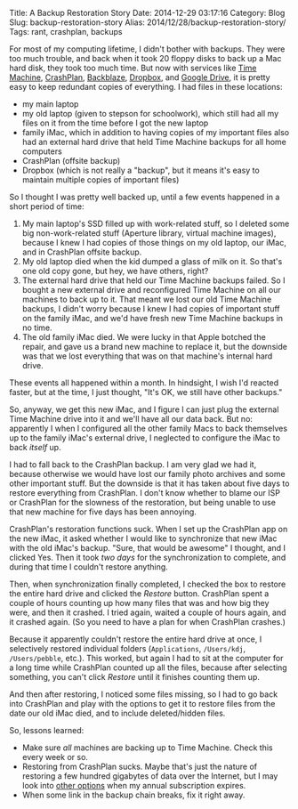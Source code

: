 Title: A Backup Restoration Story
Date: 2014-12-29 03:17:16
Category: Blog
Slug: backup-restoration-story
Alias: 2014/12/28/backup-restoration-story/
Tags: rant, crashplan, backups


For most of my computing lifetime, I didn't bother with backups. They were too much trouble, and back when it took 20 floppy disks to back up a Mac hard disk, they took too much time. But now with services like [Time Machine](http://en.wikipedia.org/wiki/Time_Machine_(OS_X)), [CrashPlan](http://www.code42.com/crashplan/), [Backblaze](https://www.backblaze.com), [Dropbox](https://www.dropbox.com), and [Google Drive](https://www.google.com/drive/), it is pretty easy to keep redundant copies of everything. I had files in these locations:

- my main laptop
- my old laptop (given to stepson for schoolwork), which still had all my files on it from the time before I got the new laptop
- family iMac, which in addition to having copies of my important files also had an external hard drive that held Time Machine backups for all home computers
- CrashPlan (offsite backup)
- Dropbox (which is not really a "backup", but it means it's easy to maintain multiple copies of important files)

So I thought I was pretty well backed up, until a few events happened in a short period of time:

1. My main laptop's SSD filled up with work-related stuff, so I deleted some big non-work-related stuff (Aperture library, virtual machine images), because I knew I had copies of those things on my old laptop, our iMac, and in CrashPlan offsite backup.
2. My old laptop died when the kid dumped a glass of milk on it. So that's one old copy gone, but hey, we have others, right?
3. The external hard drive that held our Time Machine backups failed. So I bought a new external drive and reconfigured Time Machine on all our machines to back up to it. That meant we lost our old Time Machine backups, I didn't worry because I knew I had copies of important stuff on the family iMac, and we'd have fresh new Time Machine backups in no time.
4. The old family iMac died. We were lucky in that Apple botched the repair, and gave us a brand new machine to replace it, but the downside was that we lost everything that was on that machine's internal hard drive.

These events all happened within a month. In hindsight, I wish I'd reacted faster, but at the time, I just thought, "It's OK, we still have other backups."

So, anyway, we get this new iMac, and I figure I can just plug the external Time Machine drive into it and we'll have all our data back. But no: apparently I when I configured all the other family Macs to back themselves up to the family iMac's external drive, I neglected to configure the iMac to back _itself_ up.

I had to fall back to the CrashPlan backup. I am very glad we had it, because otherwise we would have lost our family photo archives and some other important stuff. But the downside is that it has taken about five days to restore everything from CrashPlan. I don't know whether to blame our ISP or CrashPlan for the slowness of the restoration, but being unable to use that new machine for five days has been annoying.

CrashPlan's restoration functions suck. When I set up the CrashPlan app on the new iMac, it asked whether I would like to synchronize that new iMac with the old iMac's backup. "Sure, that would be awesome" I thought, and I clicked Yes. Then it took _two days_ for the synchronization to complete, and during that time I couldn't restore anything.

Then, when synchronization finally completed, I checked the box to restore the entire hard drive and clicked the _Restore_ button. CrashPlan spent a couple of hours counting up how many files that was and how big they were, and then it crashed. I tried again, waited a couple of hours again, and it crashed again. (So you need to have a plan for when CrashPlan crashes.)

Because it apparently couldn't restore the entire hard drive at once, I selectively restored individual folders (`Applications`, `/Users/kdj`, `/Users/pebble`, etc.). This worked, but again I had to sit at the computer for a long time while CrashPlan counted up all the files, because after selecting something, you can't click _Restore_ until it finishes counting them up.

And then after restoring, I noticed some files missing, so I had to go back into CrashPlan and play with the options to get it to restore files from the date our old iMac died, and to include deleted/hidden files.

So, lessons learned:

- Make sure _all_ machines are backing up to Time Machine. Check this every week or so.
- Restoring from CrashPlan sucks. Maybe that's just the nature of restoring a few hundred gigabytes of data over the Internet, but I may look into [other options](https://www.backblaze.com) when my annual subscription expires.
- When some link in the backup chain breaks, fix it right away.
